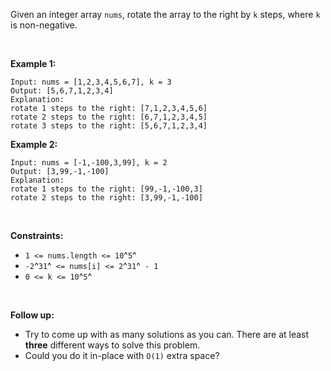 Given an integer array `nums`, rotate the array to the right by `k`
steps, where `k` is non-negative.

 

**Example 1:**

    Input: nums = [1,2,3,4,5,6,7], k = 3
    Output: [5,6,7,1,2,3,4]
    Explanation:
    rotate 1 steps to the right: [7,1,2,3,4,5,6]
    rotate 2 steps to the right: [6,7,1,2,3,4,5]
    rotate 3 steps to the right: [5,6,7,1,2,3,4]

**Example 2:**

    Input: nums = [-1,-100,3,99], k = 2
    Output: [3,99,-1,-100]
    Explanation: 
    rotate 1 steps to the right: [99,-1,-100,3]
    rotate 2 steps to the right: [3,99,-1,-100]

 

**Constraints:**

-   `1 <= nums.length <= 10`^`5`^
-   `-2`^`31`^` <= nums[i] <= 2`^`31`^` - 1`
-   `0 <= k <= 10`^`5`^

 

**Follow up:**

-   Try to come up with as many solutions as you can. There are at least
    **three** different ways to solve this problem.
-   Could you do it in-place with `O(1)` extra space?
